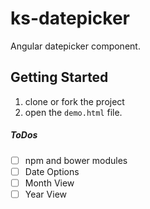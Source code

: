 # ks-datepicker
Angular datepicker component.

## Getting Started
1. clone or fork the project
2. open the `demo.html` file.

##### ToDos
-[ ] npm and bower modules
-[ ] Date Options
-[ ] Month View
-[ ] Year View